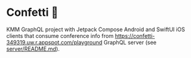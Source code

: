 # Confetti 🎊

KMM GraphQL project with Jetpack Compose Android and SwiftUI iOS clients that consume conference info from https://confetti-349319.uw.r.appspot.com/playground GraphQL server (see [server/README.md](server/README.md)).
